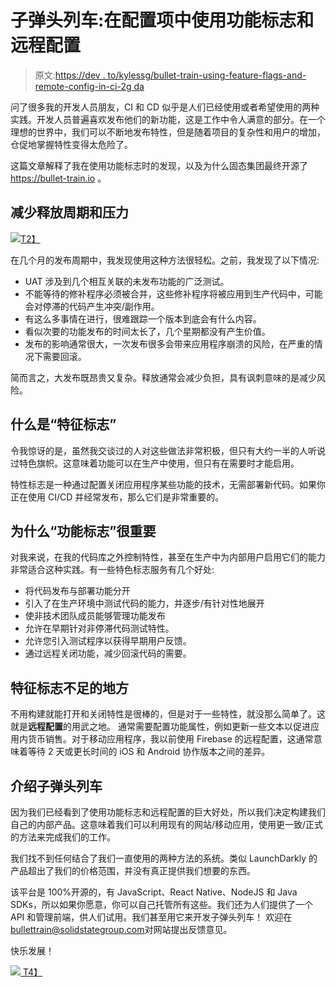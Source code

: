 # 子弹头列车:在配置项中使用功能标志和远程配置

> 原文:[https://dev . to/kylessg/bullet-train-using-feature-flags-and-remote-config-in-ci-2g da](https://dev.to/kylessg/bullet-train-using-feature-flags-and-remote-config-in-ci-2gda)

问了很多我的开发人员朋友，CI 和 CD 似乎是人们已经使用或者希望使用的两种实践。开发人员普遍喜欢发布他们的新功能，这是工作中令人满意的部分。在一个理想的世界中，我们可以不断地发布特性，但是随着项目的复杂性和用户的增加，仓促地掌握特性变得太危险了。

这篇文章解释了我在使用功能标志时的发现，以及为什么固态集团最终开源了 https://bullet-train.io 。

## [](#reducing-release-cycles-and-stress)减少释放周期和压力

[![](../Images/6f848fbc6e95060d34acb9f47bfc4f7d.png)T2】](https://res.cloudinary.com/practicaldev/image/fetch/s--hygKN7cc--/c_limit%2Cf_auto%2Cfl_progressive%2Cq_auto%2Cw_880/http://cdn2.stylecraze.com/wp-content/uploads/2015/07/2798-How-To-Make-A-Stress-Ball-At-Home-ss.jpg)

在几个月的发布周期中，我发现使用这种方法很轻松。之前，我发现了以下情况:

*   UAT 涉及到几个相互关联的未发布功能的广泛测试。
*   不能等待的修补程序必须被合并，这些修补程序将被应用到生产代码中，可能会对停滞的代码产生冲突/副作用。
*   有这么多事情在进行，很难跟踪一个版本到底会有什么内容。
*   看似次要的功能发布的时间太长了，几个星期都没有产生价值。
*   发布的影响通常很大，一次发布很多会带来应用程序崩溃的风险，在严重的情况下需要回滚。

简而言之，大发布既昂贵又复杂。释放通常会减少负担，具有讽刺意味的是减少风险。

## [](#what-are-feature-flags)什么是“特征标志”

令我惊讶的是，虽然我交谈过的人对这些做法非常积极，但只有大约一半的人听说过特色旗帜。这意味着功能可以在生产中使用，但只有在需要时才能启用。

特性标志是一种通过配置关闭应用程序某些功能的技术，无需部署新代码。如果你正在使用 CI/CD 并经常发布，那么它们是非常重要的。

## [](#why-feature-flags-matter)为什么“功能标志”很重要

对我来说，在我的代码库之外控制特性，甚至在生产中为内部用户启用它们的能力非常适合这种实践。有一些特色标志服务有几个好处:

*   将代码发布与部署功能分开
*   引入了在生产环境中测试代码的能力，并逐步/有针对性地展开
*   使非技术团队成员能够管理功能发布
*   允许在早期针对非停滞代码测试特性。
*   允许您引入测试程序以获得早期用户反馈。
*   通过远程关闭功能，减少回滚代码的需要。

## [](#where-feature-flags-fall-short)特征标志不足的地方

不用构建就能打开和关闭特性是很棒的，但是对于一些特性，就没那么简单了。这就是**远程配置**的用武之地。
通常需要配置功能属性，例如更新一些文本以促进应用内货币销售。对于移动应用程序，我以前使用 Firebase 的远程配置，这通常意味着等待 2 天或更长时间的 iOS 和 Android 协作版本之间的差异。

## [](#introducing-bullet-train)介绍子弹头列车

因为我们已经看到了使用功能标志和远程配置的巨大好处，所以我们决定构建我们自己的内部产品。这意味着我们可以利用现有的网站/移动应用，使用更一致/正式的方法来完成我们的工作。

我们找不到任何结合了我们一直使用的两种方法的系统。类似 LaunchDarkly 的产品超出了我们的价格范围，并没有真正提供我们想要的东西。

该平台是 100%开源的，有 JavaScript、React Native、NodeJS 和 Java SDKs，所以如果你愿意，你可以自己托管所有这些。我们还为人们提供了一个 API 和管理前端，供人们试用。我们甚至用它来开发子弹头列车！
欢迎在[bullettrain@solidstategroup.com](mailto:bullettrain@solidstategroup.com)对网站提出反馈意见。

快乐发展！

 [![](../Images/512f36e256880cb027ee181141daf1e9.png)
T4】](https://bullet-train.io)
